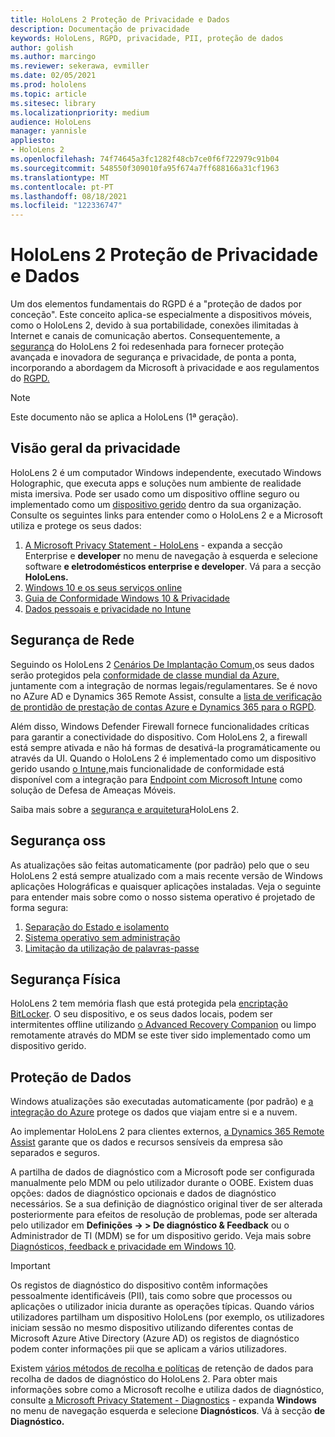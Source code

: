 ```yaml
---
title: HoloLens 2 Proteção de Privacidade e Dados
description: Documentação de privacidade
keywords: HoloLens, RGPD, privacidade, PII, proteção de dados
author: golish
ms.author: marcingo
ms.reviewer: sekerawa, evmiller
ms.date: 02/05/2021
ms.prod: hololens
ms.topic: article
ms.sitesec: library
ms.localizationpriority: medium
audience: HoloLens
manager: yannisle
appliesto:
- HoloLens 2
ms.openlocfilehash: 74f74645a3fc1282f48cb7ce0f6f722979c91b04
ms.sourcegitcommit: 548550f309010fa95f674a7ff688166a31cf1963
ms.translationtype: MT
ms.contentlocale: pt-PT
ms.lasthandoff: 08/18/2021
ms.locfileid: "122336747"
---
```

# <a name="hololens-2-privacy-and-data-protection"></a>HoloLens 2 Proteção de Privacidade e Dados

Um dos elementos fundamentais do RGPD é a "proteção de dados por conceção". Este conceito aplica-se especialmente a dispositivos móveis, como o HoloLens 2, devido à sua portabilidade, conexões ilimitadas à Internet e canais de comunicação abertos. Consequentemente, a [segurança](/hololens/security-architecture) do HoloLens 2 foi redesenhada para fornecer proteção avançada e inovadora de segurança e privacidade, de ponta a ponta, incorporando a abordagem da Microsoft à privacidade e aos regulamentos do [RGPD.](https://privacy.microsoft.com/)

 >[!NOTE]
> Este documento não se aplica a HoloLens (1ª geração).

## <a name="privacy-overview"></a>Visão geral da privacidade

HoloLens 2 é um computador Windows independente, executado Windows Holographic, que executa apps e soluções num ambiente de realidade mista imersiva. Pode ser usado como um dispositivo offline seguro ou implementado como um [dispositivo gerido](/mem/intune/fundamentals/windows-holographic-for-business) dentro da sua organização. Consulte os seguintes links para entender como o HoloLens 2 e a Microsoft utiliza e protege os seus dados:

1. [A Microsoft Privacy Statement - HoloLens](https://privacy.microsoft.com/privacystatement) - expanda a secção Enterprise e **developer** no menu de navegação à esquerda e selecione software **e eletrodomésticos enterprise e developer**. Vá para a secção **HoloLens.**
2. [Windows 10 e os seus serviços online](https://privacy.microsoft.com/windows10privacy)
3. [Guia de Conformidade Windows 10 & Privacidade](/windows/privacy/windows-10-and-privacy-compliance)
4. [Dados pessoais e privacidade no Intune](/mem/intune/protect/privacy-personal-data)

## <a name="network-security"></a>Segurança de Rede
Seguindo os HoloLens 2 [Cenários De Implantação Comum,](/hololens/common-scenarios)os seus dados serão protegidos pela [conformidade de classe mundial da Azure,](/azure/compliance/) juntamente com a integração de normas legais/regulamentares. Se é novo no AZure AD e Dynamics 365 Remote Assist, consulte a [lista de verificação de prontidão de prestação de contas Azure e Dynamics 365 para o RGPD](/compliance/regulatory/gdpr-arc-azure-dynamics).

Além disso, Windows Defender Firewall fornece funcionalidades críticas para garantir a conectividade do dispositivo. Com HoloLens 2, a firewall está sempre ativada e não há formas de desativá-la programáticamente ou através da UI. Quando o HoloLens 2 é implementado como um dispositivo gerido usando [o Intune,](/mem/intune/protect/device-compliance-get-started)mais funcionalidade de conformidade está disponível com a integração para [Endpoint com Microsoft Intune](/mem/intune/protect/advanced-threat-protection) como solução de Defesa de Ameaças Móveis.

Saiba mais sobre a [segurança e arquitetura](/hololens/security-architecture)HoloLens 2.

## <a name="os-security"></a>Segurança oss
As atualizações são feitas automaticamente (por padrão) pelo que o seu HoloLens 2 está sempre atualizado com a mais recente versão de Windows aplicações Holográficas e quaisquer aplicações instaladas. Veja o seguinte para entender mais sobre como o nosso sistema operativo é projetado de forma segura:

1. [Separação do Estado e isolamento](/hololens/security-state-separation-isolation)
1. [Sistema operativo sem administração](/hololens/security-adminless-os)
1. [Limitação da utilização de palavras-passe](/hololens/security-limiting-password-use)

## <a name="physical-security"></a>Segurança Física
HoloLens 2 tem memória flash que está protegida pela [encriptação BitLocker](/hololens/security-encryption-data-protection). O seu dispositivo, e os seus dados locais, podem ser intermitentes offline utilizando [o Advanced Recovery Companion](https://www.microsoft.com/p/advanced-recovery-companion/9p74z35sfrs8#activetab=pivot:overviewtab) ou limpo remotamente através do MDM se este tiver sido implementado como um dispositivo gerido.

## <a name="data-protection"></a>Proteção de Dados
Windows atualizações são executadas automaticamente (por padrão) e [a integração do Azure](/hololens/security-encryption-data-protection#Azure-integration) protege os dados que viajam entre si e a nuvem.

Ao implementar HoloLens 2 para clientes externos, [a Dynamics 365 Remote Assist](/hololens/hololens2-deployment-guide) garante que os dados e recursos sensíveis da empresa são separados e seguros.

A partilha de dados de diagnóstico com a Microsoft pode ser configurada manualmente pelo MDM ou pelo utilizador durante o OOBE. Existem duas opções: dados de diagnóstico opcionais e dados de diagnóstico necessários. Se a sua definição de diagnóstico original tiver de ser alterada posteriormente para efeitos de resolução de problemas, pode ser alterada pelo utilizador em **Definições -> > De diagnóstico & Feedback** ou o Administrador de TI (MDM) se for um dispositivo gerido. Veja mais sobre [Diagnósticos, feedback e privacidade em Windows 10](https://support.microsoft.com/windows/diagnostics-feedback-and-privacy-in-windows-10-28808a2b-a31b-dd73-dcd3-4559a5199319).

> [!Important]
> Os registos de diagnóstico do dispositivo contêm informações pessoalmente identificáveis (PII), tais como sobre que processos ou aplicações o utilizador inicia durante as operações típicas. Quando vários utilizadores partilham um dispositivo HoloLens (por exemplo, os utilizadores iniciam sessão no mesmo dispositivo utilizando diferentes contas de Microsoft Azure Ative Directory (Azure AD) os registos de diagnóstico podem conter informações pii que se aplicam a vários utilizadores.

Existem [vários métodos de recolha e políticas](/hololens/hololens-diagnostic-logs) de retenção de dados para recolha de dados de diagnóstico do HoloLens 2.  Para obter mais informações sobre como a Microsoft recolhe e utiliza dados de diagnóstico, consulte [a Microsoft Privacy Statement - Diagnostics](https://privacy.microsoft.com/privacystatement) - expanda **Windows** no menu de navegação esquerda e selecione **Diagnósticos**. Vá à secção **de Diagnóstico.**
